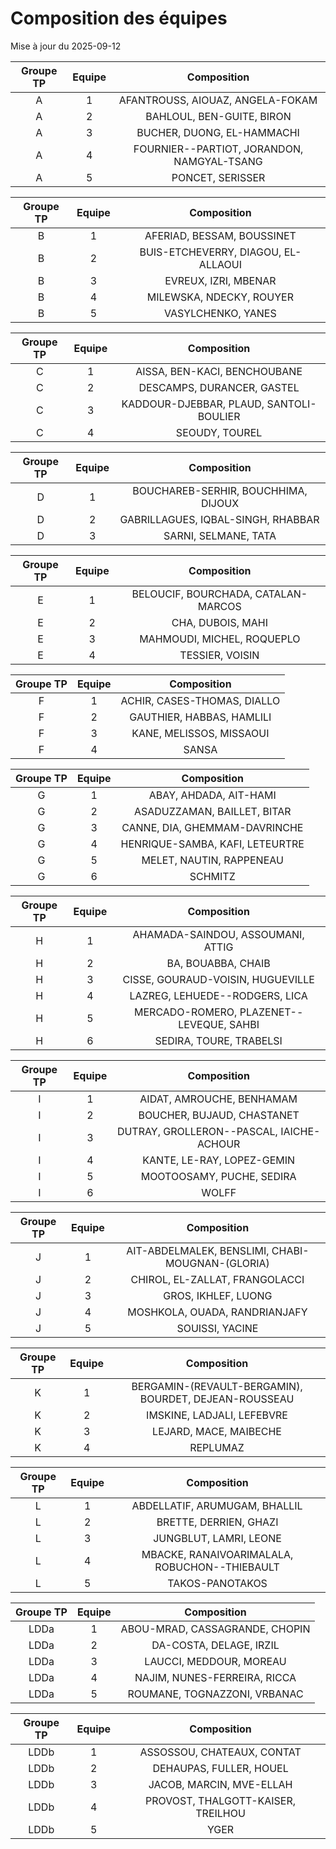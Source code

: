 # Composition des équipes

Mise à jour du 2025-09-12

| Groupe TP | Equipe | Composition |
|:-:|:-:|:-:|
|A|1|AFANTROUSS, AIOUAZ, ANGELA-FOKAM|
|A|2|BAHLOUL, BEN-GUITE, BIRON|
|A|3|BUCHER, DUONG, EL-HAMMACHI|
|A|4|FOURNIER--PARTIOT, JORANDON, NAMGYAL-TSANG|
|A|5|PONCET, SERISSER|

| Groupe TP | Equipe | Composition |
|:-:|:-:|:-:|
|B|1|AFERIAD, BESSAM, BOUSSINET|
|B|2|BUIS-ETCHEVERRY, DIAGOU, EL-ALLAOUI|
|B|3|EVREUX, IZRI, MBENAR|
|B|4|MILEWSKA, NDECKY, ROUYER|
|B|5|VASYLCHENKO, YANES|

| Groupe TP | Equipe | Composition |
|:-:|:-:|:-:|
|C|1|AISSA, BEN-KACI, BENCHOUBANE|
|C|2|DESCAMPS, DURANCER, GASTEL|
|C|3|KADDOUR-DJEBBAR, PLAUD, SANTOLI-BOULIER|
|C|4|SEOUDY, TOUREL|

| Groupe TP | Equipe | Composition |
|:-:|:-:|:-:|
|D|1|BOUCHAREB-SERHIR, BOUCHHIMA, DIJOUX|
|D|2|GABRILLAGUES, IQBAL-SINGH, RHABBAR|
|D|3|SARNI, SELMANE, TATA|

| Groupe TP | Equipe | Composition |
|:-:|:-:|:-:|
|E|1|BELOUCIF, BOURCHADA, CATALAN-MARCOS|
|E|2|CHA, DUBOIS, MAHI|
|E|3|MAHMOUDI, MICHEL, ROQUEPLO|
|E|4|TESSIER, VOISIN|

| Groupe TP | Equipe | Composition |
|:-:|:-:|:-:|
|F|1|ACHIR, CASES-THOMAS, DIALLO|
|F|2|GAUTHIER, HABBAS, HAMLILI|
|F|3|KANE, MELISSOS, MISSAOUI|
|F|4|SANSA|

| Groupe TP | Equipe | Composition |
|:-:|:-:|:-:|
|G|1|ABAY, AHDADA, AIT-HAMI|
|G|2|ASADUZZAMAN, BAILLET, BITAR|
|G|3|CANNE, DIA, GHEMMAM-DAVRINCHE|
|G|4|HENRIQUE-SAMBA, KAFI, LETEURTRE|
|G|5|MELET, NAUTIN, RAPPENEAU|
|G|6|SCHMITZ|

| Groupe TP | Equipe | Composition |
|:-:|:-:|:-:|
|H|1|AHAMADA-SAINDOU, ASSOUMANI, ATTIG|
|H|2|BA, BOUABBA, CHAIB|
|H|3|CISSE, GOURAUD-VOISIN, HUGUEVILLE|
|H|4|LAZREG, LEHUEDE--RODGERS, LICA|
|H|5|MERCADO-ROMERO, PLAZENET--LEVEQUE, SAHBI|
|H|6|SEDIRA, TOURE, TRABELSI|

| Groupe TP | Equipe | Composition |
|:-:|:-:|:-:|
|I|1|AIDAT, AMROUCHE, BENHAMAM|
|I|2|BOUCHER, BUJAUD, CHASTANET|
|I|3|DUTRAY, GROLLERON--PASCAL, IAICHE-ACHOUR|
|I|4|KANTE, LE-RAY, LOPEZ-GEMIN|
|I|5|MOOTOOSAMY, PUCHE, SEDIRA|
|I|6|WOLFF|

| Groupe TP | Equipe | Composition |
|:-:|:-:|:-:|
|J|1|AIT-ABDELMALEK, BENSLIMI, CHABI-MOUGNAN-(GLORIA)|
|J|2|CHIROL, EL-ZALLAT, FRANGOLACCI|
|J|3|GROS, IKHLEF, LUONG|
|J|4|MOSHKOLA, OUADA, RANDRIANJAFY|
|J|5|SOUISSI, YACINE|

| Groupe TP | Equipe | Composition |
|:-:|:-:|:-:|
|K|1|BERGAMIN-(REVAULT-BERGAMIN), BOURDET, DEJEAN-ROUSSEAU|
|K|2|IMSKINE, LADJALI, LEFEBVRE|
|K|3|LEJARD, MACE, MAIBECHE|
|K|4|REPLUMAZ|

| Groupe TP | Equipe | Composition |
|:-:|:-:|:-:|
|L|1|ABDELLATIF, ARUMUGAM, BHALLIL|
|L|2|BRETTE, DERRIEN, GHAZI|
|L|3|JUNGBLUT, LAMRI, LEONE|
|L|4|MBACKE, RANAIVOARIMALALA, ROBUCHON--THIEBAULT|
|L|5|TAKOS-PANOTAKOS|

| Groupe TP | Equipe | Composition |
|:-:|:-:|:-:|
|LDDa|1|ABOU-MRAD, CASSAGRANDE, CHOPIN|
|LDDa|2|DA-COSTA, DELAGE, IRZIL|
|LDDa|3|LAUCCI, MEDDOUR, MOREAU|
|LDDa|4|NAJIM, NUNES-FERREIRA, RICCA|
|LDDa|5|ROUMANE, TOGNAZZONI, VRBANAC|

| Groupe TP | Equipe | Composition |
|:-:|:-:|:-:|
|LDDb|1|ASSOSSOU, CHATEAUX, CONTAT|
|LDDb|2|DEHAUPAS, FULLER, HOUEL|
|LDDb|3|JACOB, MARCIN, MVE-ELLAH|
|LDDb|4|PROVOST, THALGOTT-KAISER, TREILHOU|
|LDDb|5|YGER|
